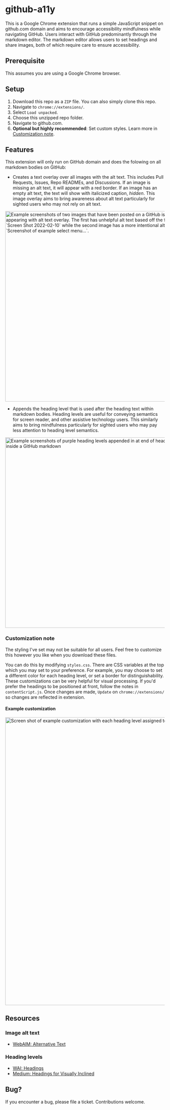 # github-a11y

This is a Google Chrome extension that runs a simple JavaScript snippet on github.com domain and aims to encourage accessibility mindfulness while navigating GitHub. Users interact with GitHub predominantly through the markdown editor. The markdown editor allows users to set headings and share images, both of which require care to ensure accessibility.

## Prerequisite

This assumes you are using a Google Chrome browser.

## Setup

1. Download this repo as a `ZIP` file. You can also simply clone this repo.
2. Navigate to `chrome://extensions/`.
3. Select `Load unpacked`.
4. Choose this unzipped repo folder.
5. Navigate to github.com.
6. **Optional but highly recommended**: Set custom styles. Learn more in [Customization note](#customization-note).

## Features

This extension will only run on GitHub domain and does the folowing on all markdown bodies on GitHub:

- Creates a text overlay over all images with the alt text. This includes Pull Requests, Issues, Repo READMEs, and Discussions. If an image is missing an alt text, it will appear with a red border. If an image has an empty alt text, the text will show with italicized caption, *hidden*. This image overlay aims to bring awareness about alt text particularly for sighted users who may not rely on alt text.

<img width="600" alt="Example screenshots of two images that have been posted on a GitHub issue, each appearing with alt text overlay. The first has unhelpful alt text based off the filename, `Screen Shot 2022-02-10` while the second image has a more intentional alt text, `Screenshot of example select menu...`." src="https://user-images.githubusercontent.com/16447748/154407948-1d02f35f-52ce-49ed-b098-e3528018230b.png">

- Appends the heading level that is used after the heading text within markdown bodies. Heading levels are useful for conveying semantics for screen reader, and other assistive technology users. This similarly aims to bring mindfulness particularly for sighted users who may pay less attention to heading level semantics.

<img width="600" alt="Example screenshots of purple heading levels appended in at end of heading text line inside a GitHub markdown" src="https://user-images.githubusercontent.com/16447748/154616579-0db0bba3-4edb-4523-a89d-0c91888acbe0.png">


### Customization note

The styling I've set may not be suitable for all users. Feel free to customize this however you like when you download these files. 

You can do this by modifying `styles.css`. There are CSS variables at the top which you may set to your preference. For example, you may choose to set a different color for each heading level, or set a border for distinguishability. These customizations can be very helpful for visual processing. If you'd prefer the headings to be positioned at front, follow the notes in `contentScript.js`. Once changes are made, `Update` on `chrome://extensions/` so changes are reflected in extension.

#### Example customization
<img width="907" alt="Screen shot of example customization with each heading level assigned to a different color, and an underline with the color" src="https://user-images.githubusercontent.com/16447748/154328368-0336790d-4e54-4ed5-b7b0-4a10af32dbe1.png">

## Resources

### Image alt text

- [WebAIM: Alternative Text](https://webaim.org/techniques/alttext/)

### Heading levels

- [WAI: Headings](https://www.w3.org/WAI/tutorials/page-structure/headings/)
- [Medium: Headings for Visually Inclined](https://medium.com/@inkblotty/headings-for-the-visually-inclined-c537e87865f)

## Bug?

If you encounter a bug, please file a ticket. Contributions welcome.
